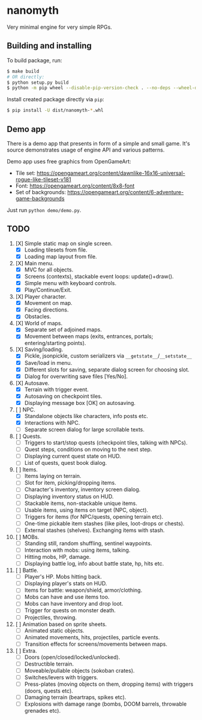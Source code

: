 nanomyth
========

Very minimal engine for very simple RPGs.

Building and installing
-----------------------

To build package, run:

```sh
$ make build
# OR directly:
$ python setup.py build
$ python -m pip wheel --disable-pip-version-check . --no-deps --wheel-dir=dist
```

Install created package directly via `pip`:

```sh
$ pip install -U dist/nanomyth-*.whl
```

Demo app
--------

There is a demo app that presents in form of a simple and small game.
It's source demonstrates usage of engine API and various patterns.

Demo app uses free graphics from OpenGameArt:
- Tile set: <https://opengameart.org/content/dawnlike-16x16-universal-rogue-like-tileset-v181>
- Font: <https://opengameart.org/content/8x8-font>
- Set of backgrounds: <https://opengameart.org/content/6-adventure-game-backgrounds>

Just run `python demo/demo.py`.

TODO
----

1. [X] Simple static map on single screen.
	- [X] Loading tilesets from file.
	- [X] Loading map layout from file.
2. [X] Main menu.
	- [X] MVC for all objects.
	- [X] Screens (contexts), stackable event loops: update()+draw().
	- [X] Simple menu with keyboard controls.
	- [X] Play/Continue/Exit.
3. [X] Player character.
	- [X] Movement on map.
	- [X] Facing directions.
	- [X] Obstacles.
4. [X] World of maps.
	- [X] Separate set of adjoined maps.
	- [X] Movement between maps (exits, entrances, portals; entering/starting points).
5. [X] Saving/loading.
	- [X] Pickle, jsonpickle, custom serializers via `__getstate__`/`__setstate__`
	- [X] Save/load in menu.
	- [X] Different slots for saving, separate dialog screen for choosing slot.
	- [X] Dialog for overwriting save files [Yes/No].
6. [X] Autosave.
	- [X] Terrain with trigger event.
	- [X] Autosaving on checkpoint tiles.
	- [X] Displaying message box [OK] on autosaving.
7. [ ] NPC.
	- [X] Standalone objects like characters, info posts etc.
	- [X] Interactions with NPC.
	- [ ] Separate screen dialog for large scrollable texts.
8. [ ] Quests.
	- [ ] Triggers to start/stop quests (checkpoint tiles, talking with NPCs).
	- [ ] Quest steps, conditions on moving to the next step.
	- [ ] Displaying current quest state on HUD.
	- [ ] List of quests, quest book dialog.
9. [ ] Items.
	- [ ] Items laying on terrain.
	- [ ] Slot for item, picking/dropping items.
	- [ ] Character's inventory, inventory screen dialog.
	- [ ] Displaying inventory status on HUD.
	- [ ] Stackable items, non-stackable unique items.
	- [ ] Usable items, using items on target (NPC, object).
	- [ ] Triggers for items (for NPC/quests, opening terrain etc).
	- [ ] One-time pickable item stashes (like piles, loot-drops or chests).
	- [ ] External stashes (shelves). Exchanging items with stash.
10. [ ] MOBs.
	- [ ] Standing still, random shuffling, sentinel waypoints.
	- [ ] Interaction with mobs: using items, talking.
	- [ ] Hitting mobs, HP, damage.
	- [ ] Displaying battle log, info about battle state, hp, hits etc.
11. [ ] Battle.
	- [ ] Player's HP. Mobs hitting back.
	- [ ] Displaying player's stats on HUD.
	- [ ] Items for battle: weapon/shield, armor/clothing.
	- [ ] Mobs can have and use items too.
	- [ ] Mobs can have inventory and drop loot.
	- [ ] Trigger for quests on monster death.
	- [ ] Projectiles, throwing.
11. [ ] Animation based on sprite sheets.
	- [ ] Animated static objects.
	- [ ] Animated movements, hits, projectiles, particle events.
	- [ ] Transition effects for screens/movements between maps.
12. [ ] Extra.
	- [ ] Doors (open/closed/locked/unlocked).
	- [ ] Destructible terrain.
	- [ ] Moveable/pullable objects (sokoban crates).
	- [ ] Switches/levers with triggers.
	- [ ] Press-plates (moving objects on them, dropping items) with triggers (doors, quests etc).
	- [ ] Damaging terrain (beartraps, spikes etc).
	- [ ] Explosions with damage range (bombs, DOOM barrels, throwable grenades etc).
